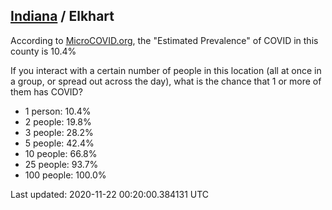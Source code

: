 
## [Indiana](/united-states/indiana) / Elkhart

According to [MicroCOVID.org](http://microcovid.org),
the "Estimated Prevalence" of COVID in this county is 10.4%

If you interact with a certain number of people in this location
(all at once in a group, or spread out across the day), what is the chance that
1 or more of them has COVID?

- 1 person: 10.4%
- 2 people: 19.8%
- 3 people: 28.2%
- 5 people: 42.4%
- 10 people: 66.8%
- 25 people: 93.7%
- 100 people: 100.0%

Last updated: 2020-11-22 00:20:00.384131 UTC
